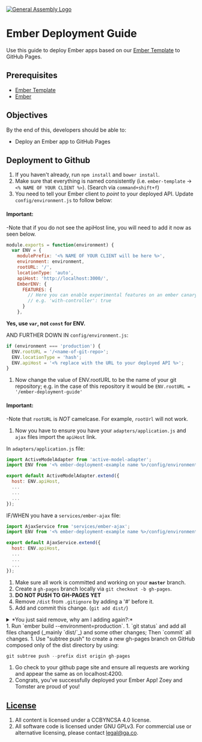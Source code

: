 [![General Assembly Logo](https://camo.githubusercontent.com/1a91b05b8f4d44b5bbfb83abac2b0996d8e26c92/687474703a2f2f692e696d6775722e636f6d2f6b6538555354712e706e67)](https://generalassemb.ly/education/web-development-immersive)

# Ember Deployment Guide

Use this guide to deploy Ember apps based on our [Ember Template](https://github.com/ga-wdi-boston/ember-template)
to GitHub Pages.

## Prerequisites

-   [Ember Template](https://github.com/ga-wdi-boston/ember-template)
-   [Ember](https://github.com/ga-wdi-boston/ember)

## Objectives

By the end of this, developers should be able to:

-   Deploy an Ember app to GitHub Pages

## Deployment to Github

1.  If you haven't already, run `npm install` and `bower install`.
1.  Make sure that everything is named consistently (i.e. `ember-template` ->
 `<% NAME OF YOUR CLIENT %>`). (Search via `command+shift+f`)
1.  You need to tell your Ember client to _point_ to your deployed API. Update
`config/environment.js` to follow below:

#### Important:

-Note that if you do not see the apiHost line, you will need to add it now as seen below.

```js
module.exports = function(environment) {
  var ENV = {
    modulePrefix: '<% NAME OF YOUR CLIENT will be here %>',
    environment: environment,
    rootURL: '/',
    locationType: 'auto',
    apiHost: 'http://localhost:3000/',
    EmberENV: {
      FEATURES: {
        // Here you can enable experimental features on an ember canary build
        // e.g. 'with-controller': true
      }
    },
```

**Yes, use `var`, not `const` for ENV.**

AND FURTHER DOWN IN `config/environment.js`:

```js
if (environment === 'production') {
  ENV.rootURL = '/<name-of-git-repo>';
  ENV.locationType = 'hash';
  ENV.apiHost = '<% replace with the URL to your deployed API %>';
}
```

1.  Now change the value of ENV.rootURL to be the name of your git repository; e.g. in the case of this repository it would be `ENV.rootURL = '/ember-deployment-guide'`

#### Important:

-Note that `rootURL` is *NOT* camelcase. For example, `rootUrl` will not work.

1.  Now you have to ensure you have your `adapters/application.js` and `ajax` files
import the `apiHost` link.

In `adapters/application.js` file:

```js
import ActiveModelAdapter from 'active-model-adapter';
import ENV from '<% ember-deployment-example name %>/config/environment';

export default ActiveModelAdapter.extend({
  host: ENV.apiHost,
  ...
  ...
  ...
});
```

IF/WHEN you have a `services/ember-ajax` file:

```js
import AjaxService from 'services/ember-ajax';
import ENV from '<% ember-deployment-example name %>/config/environment';

export default AjaxService.extend({
  host: ENV.apiHost,
  ...
  ...
  ...
});
```

1.  Make sure all work is committed and working on your **`master`** branch.
1.  Create a `gh-pages` branch locally via `git checkout -b gh-pages`.
1.  **DO NOT PUSH TO GH-PAGES YET**
1.  Remove `/dist` from `.gitignore` by adding a '#' before it.
1.  Add and commit this change. (`git add dist/`)
<details><summary>*You just said remove, why am I adding again?:*</summary><options> This is because you just removed `dist/` from the gitignore, which means that git is now aware of it and will track it if added. We want to track dist on `gh-pages` so we add and commit it here.*</details>
1.  Run `ember build --environment=production`.
1.  `git status` and add all files changed (_mainly `dist/`_) and some other changes; Then `commit` all changes.
1.  Use "subtree push" to create a new gh-pages branch on GitHub composed only
of the dist directory by using:

```js
git subtree push --prefix dist origin gh-pages
```

1.  Go check to your github page site and ensure all requests are working and appear
the same as on localhost:4200.
1.  Congrats, you've successfully deployed your Ember App! Zoey and Tomster are proud of you!

## [License](LICENSE)

1.  All content is licensed under a CC­BY­NC­SA 4.0 license.
1.  All software code is licensed under GNU GPLv3. For commercial use or
    alternative licensing, please contact legal@ga.co.
